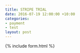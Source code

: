 ```yaml
---
title: STRIPE TRIAL
date: 2016-07-19 12:00:00 +10:00
categories:
- payment
- test
layout: post
---
```


{% include form.html %}

